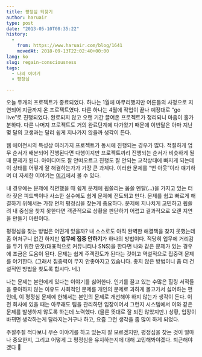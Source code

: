 ```yaml
---
title: 평정심 되찾기
author: haruair
type: post
date: "2013-05-10T08:35:22"
history:
  - 
    from: https://www.haruair.com/blog/1641
    movedAt: 2018-09-13T22:02:40+00:00
lang: ko
slug: regain-consciousness
tags:
  - 나의 이야기
  - 평정심

---
```

오늘 두개의 프로젝트가 종료되었다. 하나는 1월에 마무리했지만 어른들의 사정으로 지연되어 지금까지 온 프로젝트였다. 다른 하나는 4월에 작업이 끝나 예정대로 &#8220;go live&#8221;로 진행되었다. 완료되지 않고 오랜 기간 끌어온 프로젝트가 정리되니 마음이 홀가분하다. 다른 나머지 프로젝트도 거의 완료단계에 다가왔기 때문에 이번달은 아마 지난 몇 달의 고생과는 달리 쉽게 지나가지 않을까 생각이 든다.

웹 에이전시의 특성상 여러가지 프로젝트가 동시에 진행되는 경우가 많다. 적절하게 업무 순서가 배분되어 진행된다면 다행이지만 프로젝트끼리 진행되는 순서가 비슷하게 될 때 문제가 된다. 아이디어도 잘 안떠오르고 진행도 잘 안되는 교착상태에 빠지게 되는데 이 상태를 어떻게 잘 해결하는가가 가장 큰 과제다. 이러한 문제를 &#8220;번 아웃&#8221;이라 얘기하며 더 자세한 이야기는 <a href="http://subokim.wordpress.com/2013/04/12/prevent-burnout/" title="IT의 중심에서 - 번아웃을 막는 방법" target="_blank">여기</a>에서 볼 수 있다.

내 경우에는 문제에 직면했을 때 쉽게 문제에 휩쓸리는 몹쓸 멘탈(&#8230;)을 가지고 있는 터라 잦은 피드백이나 사소한 실수에도 쉽게 문제에 전도되고 만다. 문제를 쉽고 빠르게 해결하기 위해서는 가장 먼저 평정심을 찾는게 중요하다. 문제에 지나치게 고민하고 휩쓸려 내 중심을 찾지 못한다면 객관적으로 상황을 판단하기 어렵고 결과적으로 오랜 지연을 만들기 마련이다.

평정심을 찾는 방법은 어떤게 있을까? 내 스스로도 아직 완벽한 해결책을 찾지 못했는데 좀 어처구니 없긴 하지만 **업무에 집중 안하기**가 하나의 방법이다. 적당히 업무에 거리감을 두기 위한 딴짓(대표적으로 커뮤니티나 SNS)을 한다면 나와 같은 문제가 있는 경우에 조금은 도움이 된다. 문제는 쉽게 주객전도가 된다는 것이고 역설적으로 집중력 문제를 야기한다. (그래서 집중력이 무지 안좋아지고 있습니다. 좋지 않은 방법이니 좀 더 건설적인 방법을 찾도록 합시다. 네.)

나는 문제는 본인에게 있다는 이야기를 싫어한다. 인기를 끌고 있는 수많은 힐링 서적들을 좋아하지 않는 이유도 사회적인 문제를 개인의 문제로 과하게 몰고가서 싫어하는 편인데, 이 평정심 문제에 한해서는 본인의 문제로 개선해야 하지 않는가 생각이 든다. 이전 회사에 있을 때는 아무래도 팀을 관리하던 입장이어서 그런지 시스템에서 이와 같은 문제를 발생하지 않도록 하는데 노력했다. (물론 뜻대로 잘 되진 않았지만.) 상황, 입장이 바뀌면 생각하는게 달라지는거구나 하고, 요즘 그런 생각을 좀 많이 하게 되었다.

주절주절 적다보니 무슨 이야기를 하고 있는지 잘 모르겠지만, 평정심을 찾는 것이 얼마나 중요한지, 그리고 어떻게 그 평정심을 유지하는지에 대해 고민해봐야겠다. 퇴근해야겠다 🙂